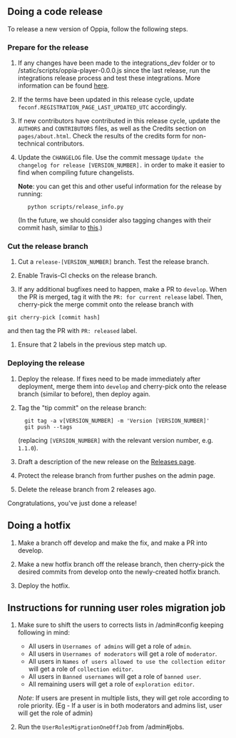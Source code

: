 ## Doing a code release

To release a new version of Oppia, follow the following steps. 

### Prepare for the release

1. If any changes have been made to the integrations\_dev folder or to /static/scripts/oppia-player-0.0.0.js since the last release, run the integrations release process and test these integrations. More information can be found [here](https://github.com/oppia/oppia/tree/master/integrations_dev/build_new_release.py).

1. If the terms have been updated in this release cycle, update `feconf.REGISTRATION_PAGE_LAST_UPDATED_UTC` accordingly.

1. If new contributors have contributed in this release cycle, update the `AUTHORS` and `CONTRIBUTORS` files, as well as the Credits section on `pages/about.html`. Check the results of the credits form for non-technical contributors. 

1. Update the `CHANGELOG` file. Use the commit message `Update the changelog for release [VERSION_NUMBER].` in order to make it easier to find when compiling future changelists.

   **Note**: you can get this and other useful information for the release by running:
 
   ```
      python scripts/release_info.py
   ```

   (In the future, we should consider also tagging changes with their commit hash, similar to [this](https://github.com/angular/angular.js/blob/master/CHANGELOG.md).)

### Cut the release branch

1. Cut a `release-[VERSION_NUMBER]` branch. Test the release branch.

1. Enable Travis-CI checks on the release branch.

1. If any additional bugfixes need to happen, make a PR to `develop`. When the PR is merged, tag it with the `PR: for current release` label. Then, cherry-pick the merge commit onto the release branch with
```
git cherry-pick [commit hash]
```
and then tag the PR with `PR: released` label.

1. Ensure that 2 labels in the previous step match up. 

### Deploying the release

1. Deploy the release. If fixes need to be made immediately after deployment, merge them into `develop` and cherry-pick onto the release branch (similar to before), then deploy again.

1. Tag the "tip commit" on the release branch:

   ```
     git tag -a v[VERSION_NUMBER] -m 'Version [VERSION_NUMBER]'
     git push --tags

   ```
   (replacing `[VERSION_NUMBER]` with the relevant version number, e.g. `1.1.0`).

1. Draft a description of the new release on the [Releases page](https://github.com/oppia/oppia/releases/new).

1. Protect the release branch from further pushes on the admin page.

1. Delete the release branch from 2 releases ago.

Congratulations, you've just done a release!

## Doing a hotfix
1. Make a branch off develop and make the fix, and make a PR into develop.

1. Make a new hotfix branch off the release branch, then cherry-pick the desired commits from develop onto the newly-created hotfix branch.

1. Deploy the hotfix.

## Instructions for running user roles migration job
1. Make sure to shift the users to corrects lists in /admin#config keeping following in mind:
   - All users in `Usernames of admins` will get a role of `admin`.
   - All users in `Usernames of moderators` will get a role of `moderator`.
   - All users in `Names of users allowed to use the collection editor` will get a role of `collection editor`.
   - All users in `Banned usernames` will get a role of `banned user`.
   - All remaining users will get a role of `exploration editor`.
   
    _Note_: If users are present in multiple lists, they will get role according to role priority. (Eg - If a user is in both moderators and admins list, user will get the role of admin)
2. Run the `UserRolesMigrationOneOffJob` from /admin#jobs.  